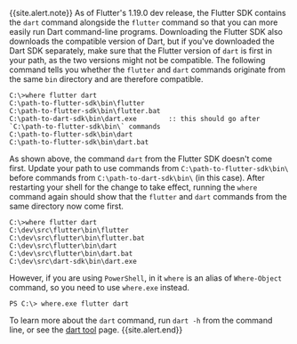 {{site.alert.note}}
  As of Flutter's 1.19.0 dev release, the Flutter SDK
  contains the `dart` command alongside the `flutter`
  command so that you can more easily run Dart
  command-line programs. Downloading the Flutter SDK
  also downloads the compatible version of Dart,
  but if you've downloaded the Dart SDK separately,
  make sure that the Flutter version of `dart` is
  first in your path, as the two versions might not be compatible.
  The following command tells you whether the `flutter` and `dart`
  commands originate from the same `bin` directory and are
  therefore compatible.

  ```terminal
  C:\>where flutter dart
  C:\path-to-flutter-sdk\bin\flutter
  C:\path-to-flutter-sdk\bin\flutter.bat
  C:\path-to-dart-sdk\bin\dart.exe        :: this should go after `C:\path-to-flutter-sdk\bin\` commands
  C:\path-to-flutter-sdk\bin\dart
  C:\path-to-flutter-sdk\bin\dart.bat
  ```

  As shown above, the command `dart` from the Flutter SDK doesn't come first.
  Update your path to use commands from `C:\path-to-flutter-sdk\bin\` before
  commands from `C:\path-to-dart-sdk\bin\` (in this case).
  After restarting your shell for the change to take effect,
  running the `where` command again
  should show that the `flutter` and `dart` commands
  from the same directory now come first.

  ```terminal
  C:\>where flutter dart
  C:\dev\src\flutter\bin\flutter
  C:\dev\src\flutter\bin\flutter.bat
  C:\dev\src\flutter\bin\dart
  C:\dev\src\flutter\bin\dart.bat
  C:\dev\src\dart-sdk\bin\dart.exe
  ```

  However, if you are using `PowerShell`, in it `where` is
  an alias of `Where-Object` command, so you need to use `where.exe` instead.

  ```terminal
  PS C:\> where.exe flutter dart
  ```


  To learn more about the `dart` command, run `dart -h`
  from the command line, or see the [dart tool][] page.
{{site.alert.end}}

[dart tool]: {{site.dart-site}}/tools/dart-tool
